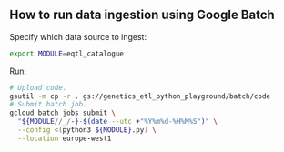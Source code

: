 ## How to run data ingestion using Google Batch

Specify which data source to ingest:
```bash
export MODULE=eqtl_catalogue
```

Run:
```bash
# Upload code.
gsutil -m cp -r . gs://genetics_etl_python_playground/batch/code
# Submit batch job.
gcloud batch jobs submit \
  "${MODULE//_/-}-$(date --utc +"%Y%m%d-%H%M%S")" \
  --config <(python3 ${MODULE}.py) \
  --location europe-west1
```

